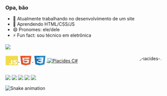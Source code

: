 ### Opa, bão

- 🔭 Atualmente trabalhando no desenvolvimento de um site
- 🌱 Aprendendo HTML/CSS/JS
- 😄 Pronomes: ele/dele
- ⚡ Fun fact: sou técnico em eletrônica

<div align="justfied">
  <a href="https://github.com/jpplacides">
  <img height="180em" src="https://github-readme-stats.vercel.app/api?username=jpplacides&show_icons=true&theme=github_dark&include_all_commits=true&count_private=true"/>
    
</div>
  
 <div style="display: inline_block"><br>
  <img align="center" alt="Placides-Js" height="30" width="40" src="https://raw.githubusercontent.com/devicons/devicon/master/icons/javascript/javascript-plain.svg">
  <img align="center" alt="Placides-HTML" height="30" width="40" src="https://raw.githubusercontent.com/devicons/devicon/master/icons/html5/html5-original.svg">
  <img align="center" alt="Placides-CSS" height="30" width="40" src="https://raw.githubusercontent.com/devicons/devicon/master/icons/css3/css3-original.svg">
  <img align="center" alt="Placides C#" height="30" width="40" src="https://img.shields.io/badge/C%23-239120?style=for-the-badge&logo=c-sharp&logoColor=white">
  <img align="right" alt="Placides-Gif" height="120" style="border-radius:50px;" src="https://cdn.discordapp.com/attachments/769375942376161290/949477223646257162/animation.gif">
</div>
  
##
  
<div>
  <a href="https://instagram.com/jpplacides" target="_blank"><img src="https://img.shields.io/badge/-Instagram-%23E4405F?style=for-the-badge&logo=instagram&logoColor=white" target="_blank"></a>
 	<a href="https://www.twitch.tv/meugninn" target="_blank"><img src="https://img.shields.io/badge/Twitch-9146FF?style=for-the-badge&logo=twitch&logoColor=white" target="_blank"></a>
  <a href = "mailto:joaopedroplacides@gmail.com"><img src="https://img.shields.io/badge/-Gmail-%23333?style=for-the-badge&logo=gmail&logoColor=white" target="_blank"></a>
  <a href="https://www.twitter.com/jpplacides" target="_blank"><img src="https://img.shields.io/badge/Twitter-1DA1F2?style=for-the-badge&logo=twitter&logoColor=white" target="_blank"></a> 
 <a href="https://steamcommunity.com/id/meugninn/" target="_blank"><img src="https://img.shields.io/badge/Steam-000000?style=for-the-badge&logo=steam&logoColor=white" target="_blank"></a> 

  ![Snake animation](https://github.com/jpplacides/jpplacides/blob/output/github-contribution-grid-snake.svg)  

</div>
